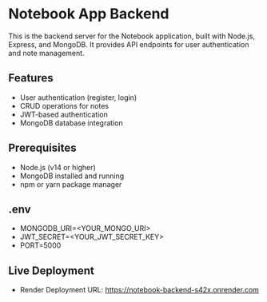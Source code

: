 # Notebook App Backend

This is the backend server for the Notebook application, built with Node.js, Express, and MongoDB. It provides API endpoints for user authentication and note management.

## Features

- User authentication (register, login)
- CRUD operations for notes
- JWT-based authentication
- MongoDB database integration

## Prerequisites

- Node.js (v14 or higher)
- MongoDB installed and running
- npm or yarn package manager

## .env
- MONGODB_URI=<YOUR_MONGO_URI>
- JWT_SECRET=<YOUR_JWT_SECRET_KEY>
- PORT=5000

## Live Deployment

- Render Deployment URL: https://notebook-backend-s42x.onrender.com